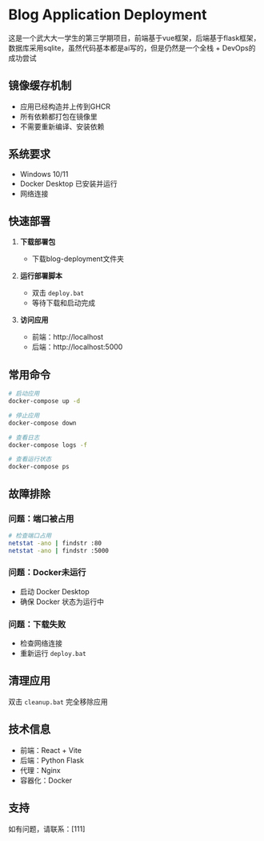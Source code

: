 # Blog Application Deployment

这是一个武大大一学生的第三学期项目，前端基于vue框架，后端基于flask框架，数据库采用sqlite，虽然代码基本都是ai写的，但是仍然是一个全栈 + DevOps的成功尝试

## 镜像缓存机制

+ 应用已经构造并上传到GHCR
+ 所有依赖都打包在镜像里
+ 不需要重新编译、安装依赖



## 系统要求

- Windows 10/11
- Docker Desktop 已安装并运行
- 网络连接

## 快速部署

1. **下载部署包**
	- 下载blog-deployment文件夹

2. **运行部署脚本**
	- 双击 `deploy.bat`
	- 等待下载和启动完成

3. **访问应用**
	- 前端：http://localhost
	- 后端：http://localhost:5000

## 常用命令

```bash
# 启动应用
docker-compose up -d

# 停止应用
docker-compose down

# 查看日志
docker-compose logs -f

# 查看运行状态
docker-compose ps
```

## 故障排除

### 问题：端口被占用

```bash
# 检查端口占用
netstat -ano | findstr :80
netstat -ano | findstr :5000
```

### 问题：Docker未运行

- 启动 Docker Desktop
- 确保 Docker 状态为运行中

### 问题：下载失败

- 检查网络连接
- 重新运行 `deploy.bat`

## 清理应用

双击 `cleanup.bat` 完全移除应用

## 技术信息

- 前端：React + Vite
- 后端：Python Flask
- 代理：Nginx
- 容器化：Docker

## 支持

如有问题，请联系：[111]
